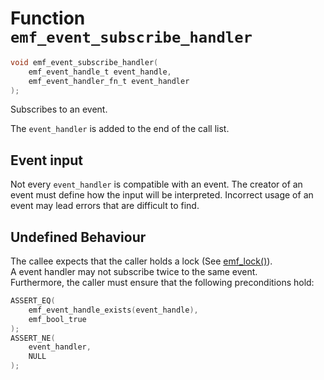 # Function `emf_event_subscribe_handler`

```c
void emf_event_subscribe_handler(
    emf_event_handle_t event_handle,
    emf_event_handler_fn_t event_handler
);
```

Subscribes to an event.

The `event_handler` is added to the end of the call list.

## Event input

Not every `event_handler` is compatible with an event.
The creator of an event must define how the input will be interpreted.
Incorrect usage of an event may lead errors that are difficult to find.

## Undefined Behaviour

The callee expects that the caller holds a lock (See [emf_lock()](./fn.emf_lock.md)).  
A event handler may not subscribe twice to the same event.  
Furthermore, the caller must ensure that the following preconditions hold:

```c
ASSERT_EQ(
    emf_event_handle_exists(event_handle),
    emf_bool_true
);
ASSERT_NE(
    event_handler,
    NULL
);
```
